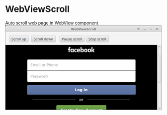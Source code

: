 # WebViewScroll
Auto scroll web page in WebView component 
![alt text](https://github.com/anonimg3/WebViewScroll/blob/master/screen.png)
